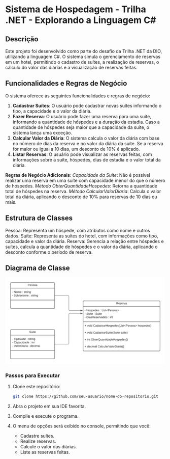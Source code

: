 # Sistema de Hospedagem - Trilha .NET - Explorando a Linguagem C#

## Descrição
Este projeto foi desenvolvido como parte do desafio da Trilha .NET da DIO, utilizando a linguagem C#. O sistema simula o gerenciamento de reservas em um hotel, permitindo o cadastro de suítes, a realização de reservas, o cálculo do valor das diárias e a visualização de reservas feitas.

## Funcionalidades e Regras de Negócio
O sistema oferece as seguintes funcionalidades e regras de negócio:
1. **Cadastrar Suítes**: O usuário pode cadastrar novas suítes informando o tipo, a capacidade e o valor da diária.
2. **Fazer Reserva**: O usuário pode fazer uma reserva para uma suíte, informando a quantidade de hóspedes e a duração da estadia. Caso a quantidade de hóspedes seja maior que a capacidade da suíte, o sistema lança uma exceção.
3. **Calcular Valor da Diária**: O sistema calcula o valor da diária com base no número de dias da reserva e no valor da diária da suíte. Se a reserva for maior ou igual a 10 dias, um desconto de 10% é aplicado.
4. **Listar Reservas**: O usuário pode visualizar as reservas feitas, com informações sobre a suíte, hóspedes, dias de estadia e o valor total da diária.

**Regras de Negócio Adicionais**:
*Capacidade da Suíte*: Não é possível realizar uma reserva em uma suíte com capacidade menor do que o número de hóspedes.
*Método ObterQuantidadeHospedes*: Retorna a quantidade total de hóspedes na reserva.
*Método CalcularValorDiaria*: Calcula o valor total da diária, aplicando o desconto de 10% para reservas de 10 dias ou mais.

## Estrutura de Classes
Pessoa: Representa um hóspede, com atributos como nome e outros dados.
Suíte: Representa as suítes do hotel, com informações como tipo, capacidade e valor da diária.
Reserva: Gerencia a relação entre hóspedes e suítes, calcula a quantidade de hóspedes e o valor da diária, aplicando o desconto conforme o período de reserva.

## Diagrama de Classe
![Diagrama de classe do sistema de reservas](diagrama_classe_hotel.png)

### Passos para Executar
1. Clone este repositório:
    ```bash
    git clone https://github.com/seu-usuario/nome-do-repositorio.git
    ```

2. Abra o projeto em sua IDE favorita.

3. Compile e execute o programa.

4. O menu de opções será exibido no console, permitindo que você:
   - Cadastre suítes.
   - Realize reservas.
   - Calcule o valor das diárias.
   - Liste as reservas feitas.
